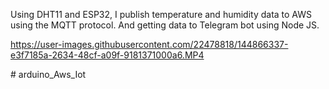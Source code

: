 Using DHT11 and ESP32, I publish temperature
and humidity data to AWS using the MQTT protocol. And getting data to Telegram bot using Node JS.

https://user-images.githubusercontent.com/22478818/144866337-e3f7185a-2634-48cf-a09f-9181371000a6.MP4

﻿# arduino_Aws_Iot
